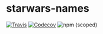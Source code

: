 # starwars-names

[![Travis](https://img.shields.io/travis/avilapedro/starwars-names.svg)](https://travis-ci.org/avilapedro/starwars-names)
[![Codecov](https://img.shields.io/codecov/c/github/avilapedro/starwars-names.svg)](https://codecov.io/gh/avilapedro/starwars-names)
![npm (scoped)](https://img.shields.io/npm/v/@avilapedro/starwars-names.svg)

